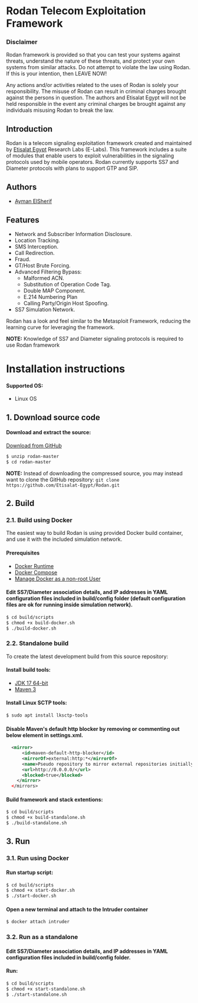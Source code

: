 
# Rodan Telecom Exploitation Framework

### Disclaimer
Rodan framework is provided so that you can test your systems against threats, understand the nature of these threats, and protect your own systems from similar attacks. Do not attempt to violate the law using Rodan. If this is your intention, then LEAVE NOW!

Any actions and/or activities related to the uses of Rodan is solely your responsibility. The misuse of Rodan can result in criminal charges brought against the persons in question. The authors and Etisalat Egypt will not be held responsible in the event any criminal charges be brought against any individuals misusing Rodan to break the law.

## Introduction

Rodan is a telecom signaling exploitation framework created and maintained by 
[Etisalat Egypt][et] Research Labs (E-Labs). This framework includes a suite of 
modules that enable users to exploit vulnerabilities in the signaling protocols 
used by mobile operators. 
Rodan currently supports SS7 and Diameter protocols with plans to support GTP and SIP.

## Authors
* [Ayman ElSherif][ayman]

## Features

* Network and Subscriber Information Disclosure.
* Location Tracking.
* SMS Interception.
* Call Redirection.
* Fraud.
* GT/Host Brute Forcing.
* Advanced Filtering Bypass:
  * Malformed ACN.
  * Substitution of Operation Code Tag.
  * Double MAP Component.
  * E.214 Numbering Plan
  * Calling Party/Origin Host Spoofing.
* SS7 Simulation Network.

Rodan has a look and feel similar to the Metasploit Framework, reducing the learning curve for leveraging the framework.

**NOTE:** Knowledge of SS7 and Diameter signaling protocols is required to use Rodan framework

# Installation instructions

#### Supported OS:
* Linux OS

## 1. Download source code

#### Download and extract the source:
[Download from GitHub][master]
```bash
$ unzip rodan-master
$ cd rodan-master
```
**NOTE:** Instead of downloading the compressed source, you may instead want to clone the GitHub 
repository: `git clone https://github.com/Etisalat-Egypt/Rodan.git`

## 2. Build

### 2.1. Build using Docker
The easiest way to build Rodan is using provided Docker build container, and use it with the included simulation network.

#### Prerequisites
* [Docker Runtime][docker]
* [Docker Compose][docker-compose]
* [Manage Docker as a non-root User][docker-non-root]

#### Edit SS7/Diameter association details, and IP addresses in YAML configuration files included in build/config folder (default configuration files are ok for running inside simulation network).

```bash
$ cd build/scripts
$ chmod +x build-docker.sh
$ ./build-docker.sh
```

### 2.2. Standalone build
To create the latest development build from this source repository:

#### Install build tools:
* [JDK 17 64-bit][jdk17]
* [Maven 3][maven]

#### Install Linux SCTP tools:
```bash
$ sudo apt install lksctp-tools
```

#### Disable Maven's default http blocker by removing or commenting out below element in settings.xml.
```xml
  <mirror>
      <id>maven-default-http-blocker</id>
      <mirrorOf>external:http:*</mirrorOf>
      <name>Pseudo repository to mirror external repositories initially using HTTP.</name>
      <url>http://0.0.0.0/</url>
      <blocked>true</blocked>
    </mirror>
  </mirrors>
```

#### Build framework and stack extentions: 
```bash
$ cd build/scripts
$ chmod +x build-standalone.sh
$ ./build-standalone.sh
```

## 3. Run

### 3.1. Run using Docker

#### Run startup script:
```bash
$ cd build/scripts
$ chmod +x start-docker.sh
$ ./start-docker.sh
```

#### Open a new terminal and attach to the Intruder container
```bash
$ docker attach intruder
```


### 3.2. Run as a standalone
#### Edit SS7/Diameter association details, and IP addresses in YAML configuration files included in build/config folder.
#### Run:
```bash
$ cd build/scripts
$ chmod +x start-standalone.sh
$ ./start-standalone.sh
```


[et]: https://www.etisalat.eg
[jdk17]: https://openjdk.java.net/projects/jdk7/
[maven]: https://maven.apache.org/download.cgi
[master]: https://codeload.github.com/Etisalat-Egypt/Rodan/zip/refs/heads/main
[docker]: https://docs.docker.com/engine/install/
[docker-compose]: https://docs.docker.com/compose/install/
[docker-non-root]: https://docs.docker.com/engine/install/linux-postinstall/#manage-docker-as-a-non-root-user
[ayman]: https://github.com/AymanElSherif
